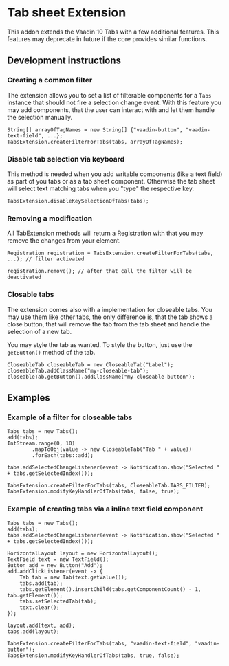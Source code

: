 # Tab sheet Extension

This addon extends the Vaadin 10 Tabs with a few additional features. This features 
may deprecate in future if the core provides similar functions.

## Development instructions

### Creating a common filter

The extension allows you to set a list of filterable components for a `Tabs` instance that should not fire a selection change event. 
With this feature you may add components, that the user can interact with and let them handle the selection manually.

```
String[] arrayOfTagNames = new String[] {"vaadin-button", "vaadin-text-field", ...};
TabsExtension.createFilterForTabs(tabs, arrayOfTagNames);
```

### Disable tab selection via keyboard

This method is needed when you add writable components (like a text field) as part of you
tabs or as a tab sheet component. Otherwise the tab sheet will select text matching tabs when
you "type" the respective key.
```
TabsExtension.disableKeySelectionOfTabs(tabs);
```

### Removing a modification

All TabExtension methods will return a Registration with that you may remove the changes from your element.

```
Registration registration = TabsExtension.createFilterForTabs(tabs, ...); // filter activated

registration.remove(); // after that call the filter will be deactivated
```

### Closable tabs

The extension comes also with a implementation for closeable tabs. You may use them like other tabs, the only
difference is, that the tab shows a close button, that will remove the tab from the tab sheet and handle
the selection of a new tab.

You may style the tab as wanted. To style the button, just use the `getButton()` method of the tab.
```
CloseableTab closeableTab = new CloseableTab("Label");
closeableTab.addClassName("my-closeable-tab");
closeableTab.getButton().addClassName("my-closeable-button");
```

## Examples
### Example of a filter for closeable tabs

```
Tabs tabs = new Tabs();
add(tabs);
IntStream.range(0, 10)
        .mapToObj(value -> new CloseableTab("Tab " + value))
        .forEach(tabs::add);

tabs.addSelectedChangeListener(event -> Notification.show("Selected " + tabs.getSelectedIndex()));

TabsExtension.createFilterForTabs(tabs, CloseableTab.TABS_FILTER);
TabsExtension.modifyKeyHandlerOfTabs(tabs, false, true);
```

### Example of creating tabs via a inline text field component

```
Tabs tabs = new Tabs();
add(tabs);
tabs.addSelectedChangeListener(event -> Notification.show("Selected " + tabs.getSelectedIndex()));

HorizontalLayout layout = new HorizontalLayout();
TextField text = new TextField();
Button add = new Button("Add");
add.addClickListener(event -> {
    Tab tab = new Tab(text.getValue());
    tabs.add(tab);
    tabs.getElement().insertChild(tabs.getComponentCount() - 1, tab.getElement());
    tabs.setSelectedTab(tab); 
    text.clear();
});

layout.add(text, add);
tabs.add(layout);

TabsExtension.createFilterForTabs(tabs, "vaadin-text-field", "vaadin-button");
TabsExtension.modifyKeyHandlerOfTabs(tabs, true, false);
```